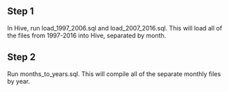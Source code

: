 ## Step 1

In Hive, run load_1997_2006.sql and load_2007_2016.sql. This will load all of the files from 1997-2016 into Hive, separated by month.

## Step 2

Run months_to_years.sql. This will compile all of the separate monthly files by year.
